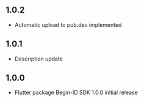 ## 1.0.2

* Automatic upload to pub.dev implemented

## 1.0.1

* Description update

## 1.0.0

* Flutter package Begin-ID SDK 1.0.0 initial release
